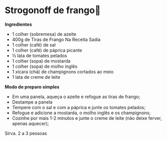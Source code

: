 # Strogonoff de frango:chicken:

**Ingredientes** 

- 1 colher (sobremesa) de azeite
- 400g de Tiras de Frango Na Receita Sadia
- 1 colher (café) de sal
- 1 colher (café) de páprica picante
- ½ lata de tomates pelados
- 1 colher (sopa) de mostarda
- 1 colher (sopa) de molho inglês
- 1 xícara (chá) de champignons cortados ao meio
- 1 lata de creme de leite

**Modo de preparo simples**

- Em uma panela, aqueça o azeite e refogue as tiras de frango;
- Destampe a panela
- Tempere com o sal e com a páprica e junte os tomates pelados;
- Refogue e adicione a mostarda, o molho inglês e os champignons;
- Cozinhe por mais 1-2 minutos e junte o creme de leite (não deixe ferver, apenas aquecer);

Sirva. 2 a 3 pessoas



